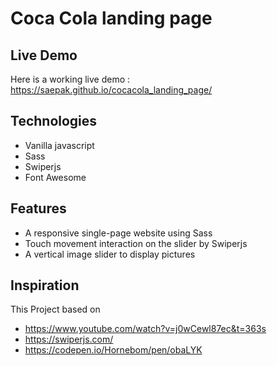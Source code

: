 # Coca Cola landing page

## Live Demo
Here is a working live demo : https://saepak.github.io/cocacola_landing_page/


## Technologies
* Vanilla javascript
* Sass
* Swiperjs
* Font Awesome


## Features
* A responsive single-page website using Sass
* Touch movement interaction on the slider by Swiperjs
* A vertical image slider to display pictures


## Inspiration
This Project based on
* https://www.youtube.com/watch?v=j0wCewl87ec&t=363s
* https://swiperjs.com/
* https://codepen.io/Hornebom/pen/obaLYK